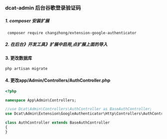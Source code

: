 ### dcat-admin 后台谷歌登录验证码


##### 1. composer 安装扩展
```
 composer require changzhong/extension-google-authenticator
```

##### 2. 在后台》开发工具》扩展中启用,点扩展上面的导入

#### 3. 更改数据库 
```
php artisan migrate
```

#### 4. 更改app/Admin/Controllers/AuthController.php
```php
<?php

namespace App\Admin\Controllers;

//use Dcat\Admin\Controllers\AuthController as BaseAuthController;
use Dcat\Admin\Extension\GoogleAuthenticator\Http\Controllers\AuthController as BaseAuthController;

class AuthController extends BaseAuthController
{
}

```



